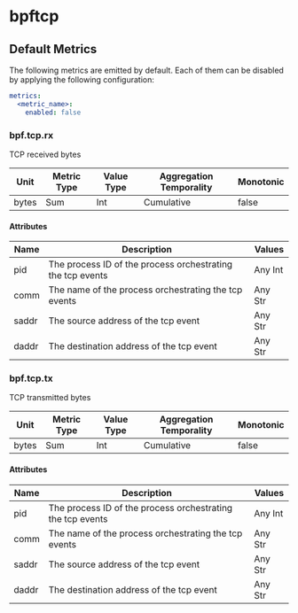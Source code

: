 [comment]: <> (Code generated by mdatagen. DO NOT EDIT.)

# bpftcp

## Default Metrics

The following metrics are emitted by default. Each of them can be disabled by applying the following configuration:

```yaml
metrics:
  <metric_name>:
    enabled: false
```

### bpf.tcp.rx

TCP received bytes

| Unit | Metric Type | Value Type | Aggregation Temporality | Monotonic |
| ---- | ----------- | ---------- | ----------------------- | --------- |
| bytes | Sum | Int | Cumulative | false |

#### Attributes

| Name | Description | Values |
| ---- | ----------- | ------ |
| pid | The process ID of the process orchestrating the tcp events | Any Int |
| comm | The name of the process orchestrating the tcp events | Any Str |
| saddr | The source address of the tcp event | Any Str |
| daddr | The destination address of the tcp event | Any Str |

### bpf.tcp.tx

TCP transmitted bytes

| Unit | Metric Type | Value Type | Aggregation Temporality | Monotonic |
| ---- | ----------- | ---------- | ----------------------- | --------- |
| bytes | Sum | Int | Cumulative | false |

#### Attributes

| Name | Description | Values |
| ---- | ----------- | ------ |
| pid | The process ID of the process orchestrating the tcp events | Any Int |
| comm | The name of the process orchestrating the tcp events | Any Str |
| saddr | The source address of the tcp event | Any Str |
| daddr | The destination address of the tcp event | Any Str |
